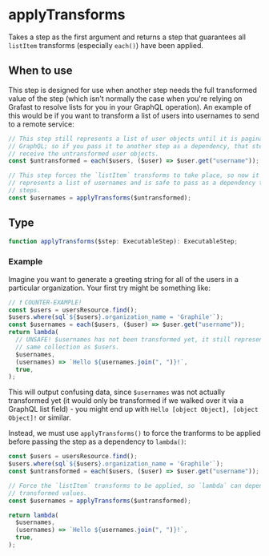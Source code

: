 # applyTransforms

Takes a step as the first argument and returns a step that guarantees all
`listItem` transforms (especially `each()`) have been applied.

## When to use

This step is designed for use when another step needs the full transformed
value of the step (which isn't normally the case when you're relying on Grafast
to resolve lists for you in your GraphQL operation). An example of this would
be if you want to transform a list of users into usernames to send to a remote
service:

```ts
// This step still represents a list of user objects until it is paginated by
// GraphQL; so if you pass it to another step as a dependency, that step will
// receive the untransformed user objects.
const $untransformed = each($users, ($user) => $user.get("username"));

// This step forces the `listItem` transforms to take place, so now it truly
// represents a list of usernames and is safe to pass as a dependency to other
// steps.
const $usernames = applyTransforms($untransformed);
```

## Type

```ts
function applyTransforms($step: ExecutableStep): ExecutableStep;
```

### Example

Imagine you want to generate a greeting string for all of the users
in a particular organization. Your first try might be something like:

```ts
// ❗ COUNTER-EXAMPLE!
const $users = usersResource.find();
$users.where(sql`${$users}.organization_name = 'Graphile'`);
const $usernames = each($users, ($user) => $user.get("username"));
return lambda(
  // UNSAFE! $usernames has not been transformed yet, it still represents the
  // same collection as $users.
  $usernames,
  (usernames) => `Hello ${usernames.join(", ")}!`,
  true,
);
```

This will output confusing data, since `$usernames` was not actually transformed yet
(it would only be transformed if we walked over it via a GraphQL list field) - you
might end up with `Hello [object Object], [object Object]!` or similar.

Instead, we must use `applyTransforms()` to force the tranforms to be applied
before passing the step as a dependency to `lambda()`:

```ts
const $users = usersResource.find();
$users.where(sql`${$users}.organization_name = 'Graphile'`);
const $untransformed = each($users, ($user) => $user.get("username"));

// Force the `listItem` transforms to be applied, so `lambda` can depend on the
// transformed values.
const $usernames = applyTransforms($untransformed);

return lambda(
  $usernames,
  (usernames) => `Hello ${usernames.join(", ")}!`,
  true,
);
```
